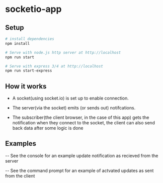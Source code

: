 # socketio-app

## Setup
``` bash
# install dependencies
npm install

# Serve with node.js http server at http://localhost
npm run start

# Serve with express 3/4 at http://localhost
npm run start-express

```

## How it works

- A socket(using socket.io) is set up to enable connection. 

- The server(via the socket) emits (or sends out) notifcations.

- The subscriber(the client browser, in the case of this app) gets the notification when they connect to the socket, the client can also send back data after some logic is done

## Examples

-- See the console for an example update notification as recieved from the server

-- See the command prompt for an example of actvated updates as sent from the client
